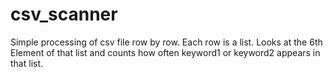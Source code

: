 # csv_scanner
Simple processing of csv file row by row.
Each row is a list.
Looks at the 6th Element of that list and counts how often keyword1 or keyword2 appears in that list.
